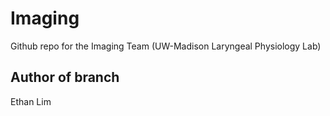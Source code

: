 # Imaging
Github repo for the Imaging Team (UW-Madison Laryngeal Physiology Lab)

## Author of branch
Ethan Lim
